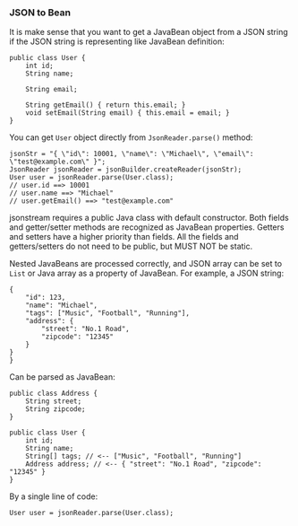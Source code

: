 ### JSON to Bean

It is make sense that you want to get a JavaBean object from a JSON string if the JSON string is representing 
like JavaBean definition:

```
public class User {
    int id;
    String name;

    String email;

    String getEmail() { return this.email; }
    void setEmail(String email) { this.email = email; }
}
```

You can get `User` object directly from `JsonReader.parse()` method:

```
jsonStr = "{ \"id\": 10001, \"name\": \"Michael\", \"email\": \"test@example.com\" }";
JsonReader jsonReader = jsonBuilder.createReader(jsonStr);
User user = jsonReader.parse(User.class);
// user.id ==> 10001
// user.name ==> "Michael"
// user.getEmail() ==> "test@example.com"
```

jsonstream requires a public Java class with default constructor. Both fields and getter/setter methods 
are recognized as JavaBean properties. Getters and setters have a higher priority than fields. All the 
fields and getters/setters do not need to be public, but MUST NOT be static.

Nested JavaBeans are processed correctly, and JSON array can be set to `List` or Java array as a property 
of JavaBean. For example, a JSON string:

```
{
    "id": 123,
    "name": "Michael",
    "tags": ["Music", "Football", "Running"],
    "address": {
        "street": "No.1 Road",
        "zipcode": "12345"
    }
}
}
```

Can be parsed as JavaBean:

```
public class Address {
    String street;
    String zipcode;
}

public class User {
    int id;
    String name;
    String[] tags; // <-- ["Music", "Football", "Running"]
    Address address; // <-- { "street": "No.1 Road", "zipcode": "12345" }
}
```

By a single line of code:

```
User user = jsonReader.parse(User.class);
```

